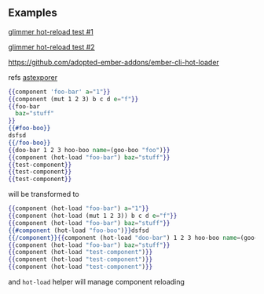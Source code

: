 Examples 
------------------------------------------------------------------------------


[glimmer hot-reload test #1](https://github.com/emberjs/ember.js/blob/master/packages/%40ember/-internals/glimmer/tests/integration/application/hot-reload-test.js)


[glimmer hot-reload test #2](https://github.com/emberjs/ember.js/blob/master/packages/%40ember/-internals/glimmer/tests/integration/application/hot-reload-test.js#L106
)

https://github.com/adopted-ember-addons/ember-cli-hot-loader

refs [astexporer](https://astexplorer.net/#/gist/9cdbd763be462d0b76ed6f442f62d5fe/b84f902de115f4cc32d43b9b4d9170067ed391b3)


```hbs
{{component 'foo-bar' a="1"}}
{{component (mut 1 2 3) b c d e="f"}}
{{foo-bar
  baz="stuff"
}}
{{#foo-boo}}
dsfsd
{{/foo-boo}}
{{doo-bar 1 2 3 hoo-boo name=(goo-boo "foo")}}
{{component (hot-load "foo-bar") baz="stuff"}}
{{test-component}}
{{test-component}}
{{test-component}}
```

will be transformed to 


```hbs
{{component (hot-load "foo-bar") a="1"}}
{{component (hot-load (mut 1 2 3)) b c d e="f"}}
{{component (hot-load "foo-bar") baz="stuff"}}
{{#component (hot-load "foo-boo")}}dsfsd
{{/component}}{{component (hot-load "doo-bar") 1 2 3 hoo-boo name=(goo-boo "foo")}}
{{component (hot-load "foo-bar") baz="stuff"}}
{{component (hot-load "test-component")}}
{{component (hot-load "test-component")}}
{{component (hot-load "test-component")}}
```

and `hot-load` helper will manage component reloading
